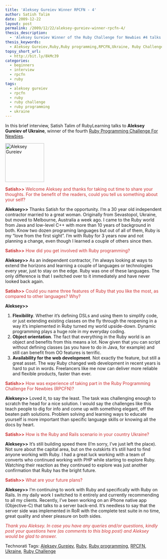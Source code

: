 ```yaml
---
title: 'Aleksey Gureiev Winner RPCFN - 4'
author: Satish Talim
date: 2009-12-22
layout: post
permalink: /2009/12/22/aleksey-gureiev-winner-rpcfn-4/
thesis_description:
  - 'Aleksey Gureiev Winner of the Ruby Challenge for Newbies #4 talks to RubyLearning.'
thesis_keywords:
  - Aleksey Gureiev,Ruby,Ruby programming,RPCFN,Ukraine, Ruby Challenge
topsy_short_url:
  - http://bit.ly/8kMc39
categories:
  - beginners
  - interview
  - rpcfn
  - ruby
tags:
  - aleksey gureiev
  - rpcfn
  - ruby
  - ruby challenge
  - ruby programming
  - ukraine
---
```

<div>
  <p class="alert">
    In this brief interview, Satish Talim of RubyLearning talks to <b>Aleksey Gureiev of Ukraine</b>, winner of the fourth <a href="http://rubylearning.com/blog/2009/11/26/rpcfn-rubyfun-4/">Ruby Programming Challenge For Newbies</a>.
  </p>
  
  <p>
    <img class="alignright" title="Aleksey Gureiev" src="http://www.rubylearning.com/images/alekseygureiev125x125.jpg" alt="Aleksey Gureiev" width="125" height="125" />
  </p>
  
  <p>
    <span style="color:#CC3333;"><strong>Satish>></strong> Welcome Aleksey and thanks for taking out time to share your thoughts. For the benefit of the readers, could you tell us something about your self?</span>
  </p>
  
  <p>
    <strong>Aleksey>></strong> Thanks Satish for the opportunity. I&#8217;m a 30 year old independent contractor married to a great woman. Originally from Sevastopol, Ukraine, but moved to Melbourne, Australia a week ago. I came to the Ruby world from Java and low-level C++ with more than 10 years of background in both. Know two dozen programing languages but out of all of them, Ruby is my &#8220;love from the first sight&#8221;. I&#8217;m with Ruby for 3 years now and not planning a change, even though I learned a couple of others since then.
  </p>
  
  <p>
    <span style="color:#CC3333;"><strong>Satish>></strong> How did you get involved with Ruby programming?</span>
  </p>
  
  <p>
    <strong>Aleksey>></strong> As an independent contractor, I&#8217;m always looking at ways to extend the horizons and learning a couple of languages or technologies every year, just to stay on the edge. Ruby was one of these languages. The only difference is that I switched over to it immediately and have never looked back again.
  </p>
  
  <p>
    <span style="color:#CC3333;"><strong>Satish>></strong> Could you name three features of Ruby that you like the most, as compared to other languages? Why?</span>
  </p>
  
  <p>
    <strong>Aleksey>></strong>
  </p>
  
  <ol>
    <li>
      <b>Flexibility</b>. Whether it&#8217;s defining DSLs and using them to simplify code, or just extending existing classes on the fly through the reopening in a way it&#8217;s implemented in Ruby turned my world upside-down. Dynamic programming plays a huge role in my everyday coding.
    </li>
    <li>
      <b>Object orientation</b>. The fact that everything in the Ruby world is an object and benefits from this means a lot. Now given that you can script without defining classes (as you have to do in Java, for example) and still can benefit from OO features is terrific.
    </li>
    <li>
      <b>Availability for the web development</b>. Not exactly the feature, but still a great asset. The way Ruby changed web development in recent years is hard to put in words. Freelancers like me now can deliver more reliable and flexible products, faster than ever.
    </li>
  </ol>
  
  <p>
    <span style="color:#CC3333;"><strong>Satish>></strong> How was experience of taking part in the Ruby Programming Challenge For Newbies (RPCFN)?</span>
  </p>
  
  <p>
    <strong>Aleksey>></strong> Loved it, to say the least. The task was challenging enough to scratch the head for a nice solution. I would say the challenges like this teach people to dig for info and come up with something elegant, off the beaten path solutions. Problem solving and learning ways to educate yourself is more important than specific language skills or knowing all the docs by heart.
  </p>
  
  <p>
    <span style="color:#CC3333;"><strong>Satish>></strong> How is the Ruby and Rails scenario in your country Ukraine?</span>
  </p>
  
  <p>
    <strong>Aleksey>></strong> It&#8217;s still building speed there (I&#8217;m sorry, I&#8217;ve just left the place). Not sure about the capital area, but on the outskirts it&#8217;s still hard to find anyone working with Ruby. I had a great luck working with a team of converts who continued working with PHP while starting to explore Ruby. Watching their reaction as they continued to explore was just another confirmation that Ruby has the bright future.
  </p>
  
  <p>
    <span style="color:#CC3333;"><strong>Satish>></strong> What are your future plans?</span>
  </p>
  
  <p>
    <strong>Aleksey>></strong> I&#8217;m continuing to work with Ruby and specifically with Ruby on Rails. In my daily work I switched to it entirely and currently recommending to all my clients. Recently, I&#8217;ve been working on an iPhone native app (Objective-C) that talks to a server back-end. It&#8217;s needless to say that the server side was implemented in RoR with the complete test suite in no time, great quality and sheer pleasure on both sides.
  </p>
  
  <p>
    <span style="color:#CC3333;"><em>Thank you Aleksey. In case you have any queries and/or questions, kindly post your questions here (as comments to this blog post) and Aleksey would be glad to answer.</em></span>
  </p>
</div>

Technorati Tags: <a href="http://technorati.com/tag/Aleksey+Gureiev" rel="tag">Aleksey Gureiev</a>, <a href="http://technorati.com/tag/Ruby" rel="tag">Ruby</a>, <a href="http://technorati.com/tag/Ruby+programming" rel="tag">Ruby programming</a>, <a href="http://technorati.com/tag/RPCFN" rel="tag">RPCFN</a>, <a href="http://technorati.com/tag/Ukraine" rel="tag">Ukraine</a>, <a href="http://technorati.com/tag/Ruby+Challenge" rel="tag"> Ruby Challenge</a>
